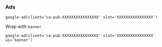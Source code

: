 ### Ads

`google-ad(client='ca-pub-XXXXXXXXXXXXXXXX' slot='XXXXXXXXXXXXXXXX')`

Wrap with `banner`

`google-ad(client='ca-pub-XXXXXXXXXXXXXXXX' slot='XXXXXXXXXXXXXXXX' ui='banner')`
